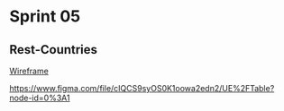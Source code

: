 <h1>Sprint 05</h1>
<h2>Rest-Countries</h2>
<a href="https://www.figma.com/file/cIQCS9syOS0K1oowa2edn2/UE%2FTable?node-id=0%3A1
">Wireframe</a>




https://www.figma.com/file/cIQCS9syOS0K1oowa2edn2/UE%2FTable?node-id=0%3A1
